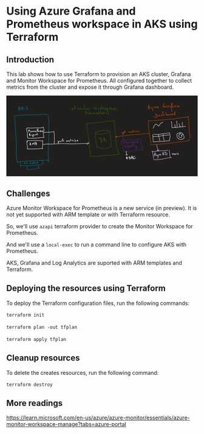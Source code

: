 # Using Azure Grafana and Prometheus workspace in AKS using Terraform

## Introduction

This lab shows how to use Terraform to provision an AKS cluster, Grafana and Monitor Workspace for Prometheus. All configured together to collect metrics from the cluster and expose it through Grafana dashboard.

![](images\85_prometheus_grafana__architecture.png)

## Challenges

Azure Monitor Workspace for Prometheus is a new service (in preview).
It is not yet supported with ARM template or with Terraform resource.

So, we'll use `azapi` terraform provider to create the Monitor Workspace for Prometheus.

And we'll use a `local-exec` to run a command line to configure AKS with Prometheus.

AKS, Grafana and Log Analytics are suported with ARM templates and Terraform.

## Deploying the resources using Terraform

To deploy the Terraform configuration files, run the following commands:

```shell
terraform init

terraform plan -out tfplan

terraform apply tfplan
```

## Cleanup resources

To delete the creates resources, run the following command:

```shell
terraform destroy
```

## More readings

https://learn.microsoft.com/en-us/azure/azure-monitor/essentials/azure-monitor-workspace-manage?tabs=azure-portal
